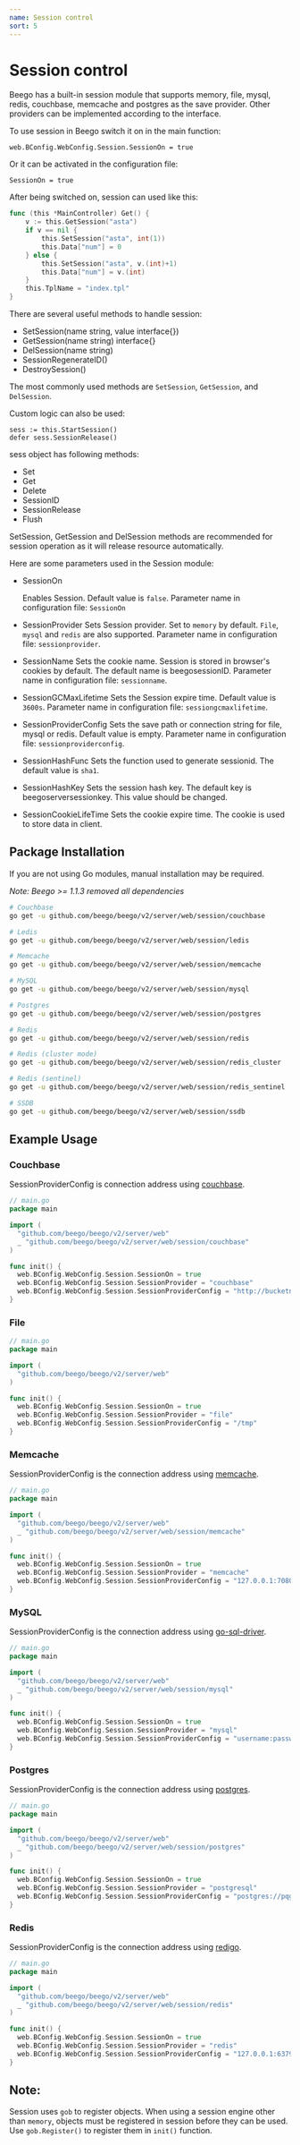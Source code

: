 ```yaml
---
name: Session control
sort: 5
---
```


# Session control

Beego has a built-in session module that supports memory, file, mysql, redis, couchbase, memcache and postgres as the save provider. Other providers can be implemented according to the interface.

To use session in Beego switch it on in the main function:

	web.BConfig.WebConfig.Session.SessionOn = true

Or it can be activated in the configuration file:

	SessionOn = true

After being switched on, session can used like this:

```go
func (this *MainController) Get() {
	v := this.GetSession("asta")
	if v == nil {
		this.SetSession("asta", int(1))
		this.Data["num"] = 0
	} else {
		this.SetSession("asta", v.(int)+1)
		this.Data["num"] = v.(int)
	}
	this.TplName = "index.tpl"
}
```

There are several useful methods to handle session:

- SetSession(name string, value interface{})
- GetSession(name string) interface{}
- DelSession(name string)
- SessionRegenerateID()
- DestroySession()

The most commonly used methods are `SetSession`, `GetSession`, and `DelSession`.

Custom logic can also be used:

	sess := this.StartSession()
	defer sess.SessionRelease()

sess object has following methods:

* Set
* Get
* Delete
* SessionID
* SessionRelease
* Flush

SetSession, GetSession and DelSession methods are recommended for session operation as it will release resource automatically.

Here are some parameters used in the Session module:

- SessionOn

  Enables Session. Default value is `false`. Parameter name in configuration file: `SessionOn`

- SessionProvider
  Sets Session provider.  Set to `memory` by default. `File`, `mysql` and `redis` are also supported. Parameter name in configuration file: `sessionprovider`.

- SessionName
  Sets the cookie name. Session is stored in browser's cookies by default. The default name is beegosessionID. Parameter name in configuration file: `sessionname`.

- SessionGCMaxLifetime
  Sets the Session expire time. Default value is `3600s`. Parameter name in configuration file: `sessiongcmaxlifetime`.

- SessionProviderConfig
  Sets the save path or connection string for file, mysql or redis.  Default value is empty. Parameter name in configuration file: `sessionproviderconfig`.

- SessionHashFunc
  Sets the function used to generate sessionid.  The default value is `sha1`.

- SessionHashKey
  Sets the session hash key.  The default key is beegoserversessionkey. This value should be changed.

- SessionCookieLifeTime
  Sets the cookie expire time. The cookie is used to store data in client.

## Package Installation

If you are not using Go modules, manual installation may be required.

*Note: Beego >= 1.1.3 removed all dependencies*

```bash
# Couchbase
go get -u github.com/beego/beego/v2/server/web/session/couchbase

# Ledis
go get -u github.com/beego/beego/v2/server/web/session/ledis

# Memcache
go get -u github.com/beego/beego/v2/server/web/session/memcache

# MySQL
go get -u github.com/beego/beego/v2/server/web/session/mysql

# Postgres
go get -u github.com/beego/beego/v2/server/web/session/postgres

# Redis
go get -u github.com/beego/beego/v2/server/web/session/redis

# Redis (cluster mode)
go get -u github.com/beego/beego/v2/server/web/session/redis_cluster

# Redis (sentinel)
go get -u github.com/beego/beego/v2/server/web/session/redis_sentinel

# SSDB
go get -u github.com/beego/beego/v2/server/web/session/ssdb
```

## Example Usage

### Couchbase

SessionProviderConfig is connection address using [couchbase](https://github.com/couchbaselabs/go-couchbase).

```go
// main.go
package main

import (
  "github.com/beego/beego/v2/server/web"
  _ "github.com/beego/beego/v2/server/web/session/couchbase"
)

func init() {
  web.BConfig.WebConfig.Session.SessionOn = true
  web.BConfig.WebConfig.Session.SessionProvider = "couchbase"
  web.BConfig.WebConfig.Session.SessionProviderConfig = "http://bucketname:bucketpass@myserver:8091/"
}
```

### File
```go
// main.go
package main

import (
  "github.com/beego/beego/v2/server/web"
)

func init() {
  web.BConfig.WebConfig.Session.SessionOn = true
  web.BConfig.WebConfig.Session.SessionProvider = "file"
  web.BConfig.WebConfig.Session.SessionProviderConfig = "/tmp"
}
```

### Memcache

SessionProviderConfig is the connection address using [memcache](https://github.com/beego/memcache).

```go
// main.go
package main

import (
  "github.com/beego/beego/v2/server/web"
  _ "github.com/beego/beego/v2/server/web/session/memcache"
)

func init() {
  web.BConfig.WebConfig.Session.SessionOn = true
  web.BConfig.WebConfig.Session.SessionProvider = "memcache"
  web.BConfig.WebConfig.Session.SessionProviderConfig = "127.0.0.1:7080"
}
```

### MySQL

SessionProviderConfig is the connection address using [go-sql-driver](https://github.com/go-sql-driver/mysql).

```go
// main.go
package main

import (
  "github.com/beego/beego/v2/server/web"
  _ "github.com/beego/beego/v2/server/web/session/mysql"
)

func init() {
  web.BConfig.WebConfig.Session.SessionOn = true
  web.BConfig.WebConfig.Session.SessionProvider = "mysql"
  web.BConfig.WebConfig.Session.SessionProviderConfig = "username:password@protocol(address)/dbname?param=value"
}
```

### Postgres

SessionProviderConfig is the connection address using [postgres](https://github.com/lib/pq).

```go
// main.go
package main

import (
  "github.com/beego/beego/v2/server/web"
  _ "github.com/beego/beego/v2/server/web/session/postgres"
)

func init() {
  web.BConfig.WebConfig.Session.SessionOn = true
  web.BConfig.WebConfig.Session.SessionProvider = "postgresql"
  web.BConfig.WebConfig.Session.SessionProviderConfig = "postgres://pqgotest:password@localhost/pqgotest?sslmode=verify-full"
}
```

### Redis

SessionProviderConfig is the connection address using [redigo](https://github.com/garyburd/redigo).

```go
// main.go
package main

import (
  "github.com/beego/beego/v2/server/web"
  _ "github.com/beego/beego/v2/server/web/session/redis"
)

func init() {
  web.BConfig.WebConfig.Session.SessionOn = true
  web.BConfig.WebConfig.Session.SessionProvider = "redis"
  web.BConfig.WebConfig.Session.SessionProviderConfig = "127.0.0.1:6379"
}
```
	
## Note:
Session uses `gob` to register objects. When using a session engine other than `memory`, objects must be registered in session before they can be used. Use `gob.Register()` to register them in `init()` function. 
